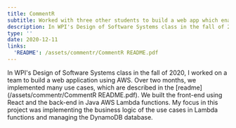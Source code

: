 ```yaml
---
title: CommentR
subtitle: Worked with three other students to build a web app which enables synchronous viewing of a code snippet.
description: In WPI's Design of Software Systems class in the fall of 2020, I worked on a team to build a web application using AWS. Over two months, we implemented many use cases, which are described in the readme. We built the front-end using React and the back-end in Java AWS Lambda functions. My focus in this project was implementing the business logic of the use cases in Lambda functions and managing the DynamoDB database.
type: ''
date: 2020-12-11
links:
  'README': /assets/commentr/CommentR README.pdf
---
```

In WPI's Design of Software Systems class in the fall of 2020, I worked on a team to build a web application using AWS. Over two months, we implemented many use cases, which are described in the [readme](/assets/commentr/CommentR README.pdf). We built the front-end using React and the back-end in Java AWS Lambda functions. My focus in this project was implementing the business logic of the use cases in Lambda functions and managing the DynamoDB database.
